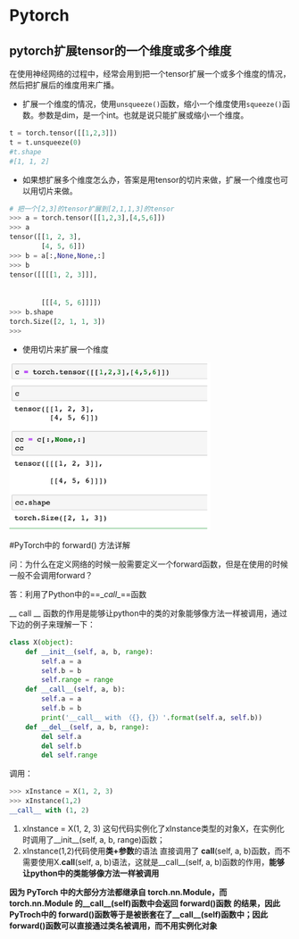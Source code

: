 # Pytorch

## pytorch扩展tensor的一个维度或多个维度

在使用神经网络的过程中，经常会用到把一个tensor扩展一个或多个维度的情况，然后把扩展后的维度用来广播。

- 扩展一个维度的情况，使用`unsqueeze()`函数，缩小一个维度使用`squeeze()`函数。参数是dim，是一个int。也就是说只能扩展或缩小一个维度。

```python
t = torch.tensor([[1,2,3]])
t = t.unsqueeze(0)
#t.shape
#[1, 1, 2]
```

+ 如果想扩展多个维度怎么办，答案是用tensor的切片来做，扩展一个维度也可以用切片来做。

```python
# 把一个[2,3]的tensor扩展到[2,1,1,3]的tensor
>>> a = torch.tensor([[1,2,3],[4,5,6]])
>>> a
tensor([[1, 2, 3],
        [4, 5, 6]])
>>> b = a[:,None,None,:]
>>> b
tensor([[[[1, 2, 3]]],


        [[[4, 5, 6]]]])
>>> b.shape
torch.Size([2, 1, 1, 3])
>>> 
```

+ 使用切片来扩展一个维度

<img src="python.assets/image-20231015103855497.png" alt="image-20231015103855497" style="zoom:67%;" />

#PyTorch中的 forward() 方法详解

问：为什么在定义网络的时候一般需要定义一个forward函数，但是在使用的时候一般不会调用forward？

答：利用了Python中的==\__call__==函数

__ call __ 函数的作用是能够让python中的类的对象能够像方法一样被调用，通过下边的例子来理解一下：

```python
class X(object):
    def __init__(self, a, b, range):
        self.a = a
        self.b = b
        self.range = range
    def __call__(self, a, b):
        self.a = a
        self.b = b
        print('__call__ with （{}, {}）'.format(self.a, self.b))
    def __del__(self, a, b, range):
        del self.a
        del self.b
        del self.range
```

调用： 

```python
>>> xInstance = X(1, 2, 3)
>>> xInstance(1,2)
__call__ with (1, 2)
```

1. xInstance = X(1, 2, 3) 这句代码实例化了xInstance类型的对象X，在实例化时调用了__init__(self, a, b, range)函数；
2. xInstance(1,2)代码使用**类+参数**的语法 直接调用了 __call__(self, a, b)函数，而不需要使用X.__call__(self, a, b)语法，这就是__call__(self, a, b)函数的作用，**能够让python中的类能够像方法一样被调用**

**因为 PyTorch 中的大部分方法都继承自 torch.nn.Module，而 torch.nn.Module  的__call__(self)函数中会返回 forward()函数 的结果，因此PyTroch中的  forward()函数等于是被嵌套在了__call__(self)函数中；因此forward()函数可以直接通过类名被调用，而不用实例化对象**

